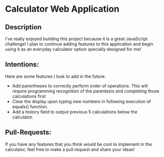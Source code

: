 <h1>Calculator Web Application</h1>
<h2>Description</h2>
<p>I've really enjoyed building this project because it is a great JavaScript challenge! I plan to continue adding features to this application and begin using it as an everyday calculator option specially designed for me!</p>

<h2>Intentions:</h2>
<p>Here are some features I look to add in the future:</p>
<ul>
  <li>Add parentheses to correctly perform order of operations. This will require programming recognition of the parentesis and completing those calculations first</li>
  <li>Clear the display upon typing new numbers in following execution of equals() function.</li>
  <li>Add a history field to output previous 5 calculations below the calculator. </li>
</ul>

<h2>Pull-Requests:</h2>
<p>If you have any features that you think would be cool to implement in the calculator, feel free to make a pull request and share your ideas!</p>
